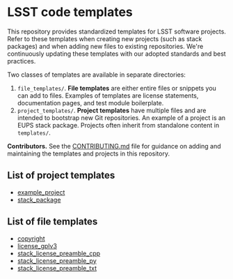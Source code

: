 # LSST code templates

This repository provides standardized templates for LSST software projects.
Refer to these templates when creating new projects (such as stack packages) and when adding new files to existing repositories.
We're continuously updating these templates with our adopted standards and best practices.

Two classes of templates are available in separate directories:

1. `file_templates/`.
   **File templates** are either entire files or snippets you can add to files.
   Examples of templates are license statements, documentation pages, and test module boilerplate.
2. `project_templates/`.
   **Project templates** have multiple files and are intended to bootstrap new Git repositories.
   An example of a project is an EUPS stack package.
   Projects often inherit from standalone content in `templates/`.

**Contributors.** See the [CONTRIBUTING.md](CONTRIBUTING.md) file for guidance on adding and maintaining the templates and projects in this repository.

## List of project templates

- [example_project](project_templates/example_project/)
- [stack_package](project_templates/stack_package/)

## List of file templates

- [copyright](file_templates/copyright)
- [license_gplv3](file_templates/license_gplv3)
- [stack_license_preamble_cpp](file_templates/stack_license_preamble_cpp)
- [stack_license_preamble_py](file_templates/stack_license_preamble_py)
- [stack_license_preamble_txt](file_templates/stack_license_preamble_txt)
